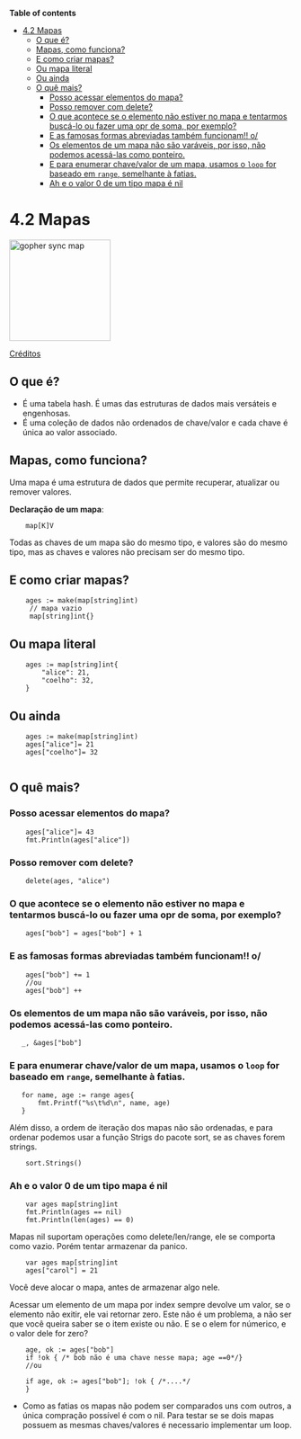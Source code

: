**Table of contents**

- [4.2 Mapas](#42-mapas)
  - [O que é?](#o-que-é)
  - [Mapas, como funciona?](#mapas-como-funciona)
  - [E como criar mapas?](#e-como-criar-mapas)
  - [Ou mapa literal](#ou-mapa-literal)
  - [Ou ainda](#ou-ainda)
  - [O quê mais?](#o-quê-mais)
    - [Posso acessar elementos do mapa?](#posso-acessar-elementos-do-mapa)
    - [Posso remover com delete?](#posso-remover-com-delete)
    - [O que acontece se o elemento não estiver no mapa e tentarmos buscá-lo ou fazer uma opr de soma, por exemplo?](#o-que-acontece-se-o-elemento-não-estiver-no-mapa-e-tentarmos-buscá-lo-ou-fazer-uma-opr-de-soma-por-exemplo)
    - [E as famosas formas abreviadas também funcionam!! o/](#e-as-famosas-formas-abreviadas-também-funcionam-o)
    - [Os elementos de um mapa não são varáveis, por isso, não podemos acessá-las como ponteiro.](#os-elementos-de-um-mapa-não-são-varáveis-por-isso-não-podemos-acessá-las-como-ponteiro)
    - [E para enumerar chave/valor de um mapa, usamos o `loop` for baseado em `range`, semelhante à fatias.](#e-para-enumerar-chavevalor-de-um-mapa-usamos-o-loop-for-baseado-em-range-semelhante-à-fatias)
    - [Ah e o valor 0 de um tipo mapa é nil](#ah-e-o-valor-0-de-um-tipo-mapa-é-nil)

# 4.2 Mapas

<img src="https://golangforall.com/assets/dvoe.svg"
 alt="gopher sync map" width="180"/>

[Créditos](https://golangforall.com)

## O que é?

- É uma tabela hash. É umas das estruturas de dados mais versáteis e engenhosas. 
- É uma coleção de dados não ordenados de chave/valor e cada chave é única ao valor associado.

## Mapas, como funciona?

Uma mapa é uma estrutura de dados que permite recuperar, atualizar ou remover valores.

**Declaração de um mapa**:
```golang
    map[K]V 
```
Todas as chaves de um mapa são do mesmo tipo, e valores são do mesmo tipo, mas as chaves e valores não precisam ser do mesmo tipo.

## E como criar mapas?

```golang
    ages := make(map[string]int)
     // mapa vazio
     map[string]int{}
```
## Ou mapa literal

```golang
    ages := map[string]int{
        "alice": 21,
        "coelho": 32,
    }
```
## Ou ainda

```golang
    ages := make(map[string]int)
    ages["alice"]= 21
    ages["coelho"]= 32
    
```
## O quê mais?

### Posso acessar elementos do mapa?

```golang
	ages["alice"]= 43
    fmt.Println(ages["alice"])
```

### Posso remover com delete?

```golang
	delete(ages, "alice")
```

### O que acontece se o elemento não estiver no mapa e tentarmos buscá-lo ou fazer uma opr de soma, por exemplo?

```golang
	ages["bob"] = ages["bob"] + 1
```

### E as famosas formas abreviadas também funcionam!! o/

```golang
	ages["bob"] += 1
    //ou
    ages["bob"] ++
```

### Os elementos de um mapa não são varáveis, por isso, não podemos acessá-las como ponteiro.

```golang
   _, &ages["bob"] 
```

### E para enumerar chave/valor de um mapa, usamos o `loop` for baseado em `range`, semelhante à fatias.

```golang
   for name, age := range ages{
       fmt.Printf("%s\t%d\n", name, age)
   }
```

Além disso, a ordem de iteração dos mapas não são ordenadas, e para ordenar podemos usar a função Strigs do pacote sort, se as chaves forem strings.

```golang
    sort.Strings()
```

### Ah e o valor 0 de um tipo mapa é nil
```golang
    var ages map[string]int
	fmt.Println(ages == nil)
	fmt.Println(len(ages) == 0)
```
Mapas nil suportam operações como delete/len/range, ele se comporta como vazio. Porém tentar armazenar da panico.

```golang
    var ages map[string]int
    ages["carol"] = 21
```
Você deve alocar o mapa, antes de armazenar algo nele.

Acessar um elemento de um mapa por index sempre devolve um valor, se o elemento não exitir, ele vai retornar zero.  Este não é um problema, a não ser que você queira saber se o item existe ou não. 
E se o elem for númerico, e o valor dele for zero?

```golang
    age, ok := ages["bob"]
	if !ok { /* bob não é uma chave nesse mapa; age ==0*/}
    //ou

    if age, ok := ages["bob"]; !ok { /*....*/
	}
```

- Como as fatias os mapas não podem ser comparados uns com outros, a única compração possível é com o nil. Para testar se se dois mapas possuem as mesmas chaves/valores é necessario implementar um loop.

```golang
    
```